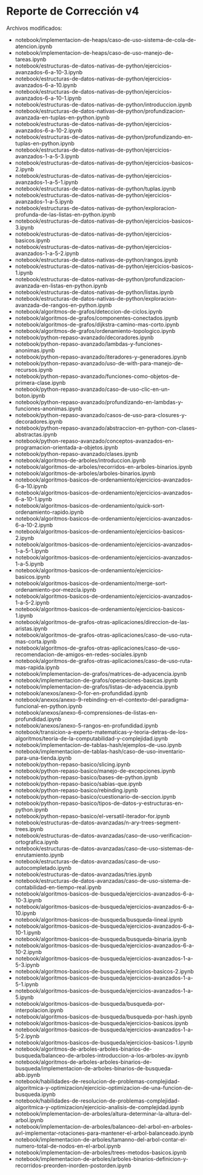 # Reporte de Corrección v4

Archivos modificados:
- notebook/implementacion-de-heaps/caso-de-uso-sistema-de-cola-de-atencion.ipynb
- notebook/implementacion-de-heaps/caso-de-uso-manejo-de-tareas.ipynb
- notebook/estructuras-de-datos-nativas-de-python/ejercicios-avanzados-6-a-10-3.ipynb
- notebook/estructuras-de-datos-nativas-de-python/ejercicios-avanzados-6-a-10.ipynb
- notebook/estructuras-de-datos-nativas-de-python/ejercicios-avanzados-6-a-10-1.ipynb
- notebook/estructuras-de-datos-nativas-de-python/introduccion.ipynb
- notebook/estructuras-de-datos-nativas-de-python/profundizacion-avanzada-en-tuplas-en-python.ipynb
- notebook/estructuras-de-datos-nativas-de-python/ejercicios-avanzados-6-a-10-2.ipynb
- notebook/estructuras-de-datos-nativas-de-python/profundizando-en-tuplas-en-python.ipynb
- notebook/estructuras-de-datos-nativas-de-python/ejercicios-avanzados-1-a-5-3.ipynb
- notebook/estructuras-de-datos-nativas-de-python/ejercicios-basicos-2.ipynb
- notebook/estructuras-de-datos-nativas-de-python/ejercicios-avanzados-1-a-5-1.ipynb
- notebook/estructuras-de-datos-nativas-de-python/tuplas.ipynb
- notebook/estructuras-de-datos-nativas-de-python/ejercicios-avanzados-1-a-5.ipynb
- notebook/estructuras-de-datos-nativas-de-python/exploracion-profunda-de-las-listas-en-python.ipynb
- notebook/estructuras-de-datos-nativas-de-python/ejercicios-basicos-3.ipynb
- notebook/estructuras-de-datos-nativas-de-python/ejercicios-basicos.ipynb
- notebook/estructuras-de-datos-nativas-de-python/ejercicios-avanzados-1-a-5-2.ipynb
- notebook/estructuras-de-datos-nativas-de-python/rangos.ipynb
- notebook/estructuras-de-datos-nativas-de-python/ejercicios-basicos-1.ipynb
- notebook/estructuras-de-datos-nativas-de-python/profundizacion-avanzada-en-listas-en-python.ipynb
- notebook/estructuras-de-datos-nativas-de-python/listas.ipynb
- notebook/estructuras-de-datos-nativas-de-python/exploracion-avanzada-de-rangos-en-python.ipynb
- notebook/algoritmos-de-grafos/deteccion-de-ciclos.ipynb
- notebook/algoritmos-de-grafos/componentes-conectados.ipynb
- notebook/algoritmos-de-grafos/dijkstra-camino-mas-corto.ipynb
- notebook/algoritmos-de-grafos/ordenamiento-topologico.ipynb
- notebook/python-repaso-avanzado/decoradores.ipynb
- notebook/python-repaso-avanzado/lambdas-y-funciones-anonimas.ipynb
- notebook/python-repaso-avanzado/iteradores-y-generadores.ipynb
- notebook/python-repaso-avanzado/uso-de-with-para-manejo-de-recursos.ipynb
- notebook/python-repaso-avanzado/funciones-como-objetos-de-primera-clase.ipynb
- notebook/python-repaso-avanzado/caso-de-uso-clic-en-un-boton.ipynb
- notebook/python-repaso-avanzado/profundizando-en-lambdas-y-funciones-anonimas.ipynb
- notebook/python-repaso-avanzado/casos-de-uso-para-closures-y-decoradores.ipynb
- notebook/python-repaso-avanzado/abstraccion-en-python-con-clases-abstractas.ipynb
- notebook/python-repaso-avanzado/conceptos-avanzados-en-programacion-orientada-a-objetos.ipynb
- notebook/python-repaso-avanzado/clases.ipynb
- notebook/algoritmos-de-arboles/introduccion.ipynb
- notebook/algoritmos-de-arboles/recorridos-en-arboles-binarios.ipynb
- notebook/algoritmos-de-arboles/arboles-binarios.ipynb
- notebook/algoritmos-basicos-de-ordenamiento/ejercicios-avanzados-6-a-10.ipynb
- notebook/algoritmos-basicos-de-ordenamiento/ejercicios-avanzados-6-a-10-1.ipynb
- notebook/algoritmos-basicos-de-ordenamiento/quick-sort-ordenamiento-rapido.ipynb
- notebook/algoritmos-basicos-de-ordenamiento/ejercicios-avanzados-6-a-10-2.ipynb
- notebook/algoritmos-basicos-de-ordenamiento/ejercicios-basicos-2.ipynb
- notebook/algoritmos-basicos-de-ordenamiento/ejercicios-avanzados-1-a-5-1.ipynb
- notebook/algoritmos-basicos-de-ordenamiento/ejercicios-avanzados-1-a-5.ipynb
- notebook/algoritmos-basicos-de-ordenamiento/ejercicios-basicos.ipynb
- notebook/algoritmos-basicos-de-ordenamiento/merge-sort-ordenamiento-por-mezcla.ipynb
- notebook/algoritmos-basicos-de-ordenamiento/ejercicios-avanzados-1-a-5-2.ipynb
- notebook/algoritmos-basicos-de-ordenamiento/ejercicios-basicos-1.ipynb
- notebook/algoritmos-de-grafos-otras-aplicaciones/direccion-de-las-aristas.ipynb
- notebook/algoritmos-de-grafos-otras-aplicaciones/caso-de-uso-ruta-mas-corta.ipynb
- notebook/algoritmos-de-grafos-otras-aplicaciones/caso-de-uso-recomendacion-de-amigos-en-redes-sociales.ipynb
- notebook/algoritmos-de-grafos-otras-aplicaciones/caso-de-uso-ruta-mas-rapida.ipynb
- notebook/implementacion-de-grafos/matrices-de-adyacencia.ipynb
- notebook/implementacion-de-grafos/operaciones-basicas.ipynb
- notebook/implementacion-de-grafos/listas-de-adyacencia.ipynb
- notebook/anexos/anexo-0-for-en-profundidad.ipynb
- notebook/anexos/anexo-9-rebinding-en-el-contexto-del-paradigma-funcional-en-python.ipynb
- notebook/anexos/anexo-6-comprensiones-de-listas-en-profundidad.ipynb
- notebook/anexos/anexo-5-rangos-en-profundidad.ipynb
- notebook/transicion-a-experto-matematicas-y-teoria-detras-de-los-algoritmos/teoria-de-la-computabilidad-y-complejidad.ipynb
- notebook/implementacion-de-tablas-hash/ejemplos-de-uso.ipynb
- notebook/implementacion-de-tablas-hash/caso-de-uso-inventario-para-una-tienda.ipynb
- notebook/python-repaso-basico/slicing.ipynb
- notebook/python-repaso-basico/manejo-de-excepciones.ipynb
- notebook/python-repaso-basico/bases-de-python.ipynb
- notebook/python-repaso-basico/sabias-que.ipynb
- notebook/python-repaso-basico/rebinding.ipynb
- notebook/python-repaso-basico/cuestionario-de-seccion.ipynb
- notebook/python-repaso-basico/tipos-de-datos-y-estructuras-en-python.ipynb
- notebook/python-repaso-basico/el-versatil-iterador-for.ipynb
- notebook/estructuras-de-datos-avanzadas/n-ary-trees-segment-trees.ipynb
- notebook/estructuras-de-datos-avanzadas/caso-de-uso-verificacion-ortografica.ipynb
- notebook/estructuras-de-datos-avanzadas/caso-de-uso-sistemas-de-enrutamiento.ipynb
- notebook/estructuras-de-datos-avanzadas/caso-de-uso-autocompletado.ipynb
- notebook/estructuras-de-datos-avanzadas/tries.ipynb
- notebook/estructuras-de-datos-avanzadas/caso-de-uso-sistema-de-contabilidad-en-tiempo-real.ipynb
- notebook/algoritmos-basicos-de-busqueda/ejercicios-avanzados-6-a-10-3.ipynb
- notebook/algoritmos-basicos-de-busqueda/ejercicios-avanzados-6-a-10.ipynb
- notebook/algoritmos-basicos-de-busqueda/busqueda-lineal.ipynb
- notebook/algoritmos-basicos-de-busqueda/ejercicios-avanzados-6-a-10-1.ipynb
- notebook/algoritmos-basicos-de-busqueda/busqueda-binaria.ipynb
- notebook/algoritmos-basicos-de-busqueda/ejercicios-avanzados-6-a-10-2.ipynb
- notebook/algoritmos-basicos-de-busqueda/ejercicios-avanzados-1-a-5-3.ipynb
- notebook/algoritmos-basicos-de-busqueda/ejercicios-basicos-2.ipynb
- notebook/algoritmos-basicos-de-busqueda/ejercicios-avanzados-1-a-5-1.ipynb
- notebook/algoritmos-basicos-de-busqueda/ejercicios-avanzados-1-a-5.ipynb
- notebook/algoritmos-basicos-de-busqueda/busqueda-por-interpolacion.ipynb
- notebook/algoritmos-basicos-de-busqueda/busqueda-por-hash.ipynb
- notebook/algoritmos-basicos-de-busqueda/ejercicios-basicos.ipynb
- notebook/algoritmos-basicos-de-busqueda/ejercicios-avanzados-1-a-5-2.ipynb
- notebook/algoritmos-basicos-de-busqueda/ejercicios-basicos-1.ipynb
- notebook/algoritmos-de-arboles-arboles-binarios-de-busqueda/balanceo-de-arboles-introduccion-a-los-arboles-av.ipynb
- notebook/algoritmos-de-arboles-arboles-binarios-de-busqueda/implementacion-de-arboles-binarios-de-busqueda-abb.ipynb
- notebook/habilidades-de-resolucion-de-problemas-complejidad-algoritmica-y-optimizacion/ejercicio-optimizacion-de-una-funcion-de-busqueda.ipynb
- notebook/habilidades-de-resolucion-de-problemas-complejidad-algoritmica-y-optimizacion/ejercicio-analisis-de-complejidad.ipynb
- notebook/implementacion-de-arboles/altura-determinar-la-altura-del-arbol.ipynb
- notebook/implementacion-de-arboles/balanceo-del-arbol-en-arboles-avl-implementar-rotaciones-para-mantener-el-arbol-balanceado.ipynb
- notebook/implementacion-de-arboles/tamanno-del-arbol-contar-el-numero-total-de-nodos-en-el-arbol.ipynb
- notebook/implementacion-de-arboles/trees-metodos-basicos.ipynb
- notebook/implementacion-de-arboles/arboles-binarios-definicion-y-recorridos-preorden-inorden-postorden.ipynb
